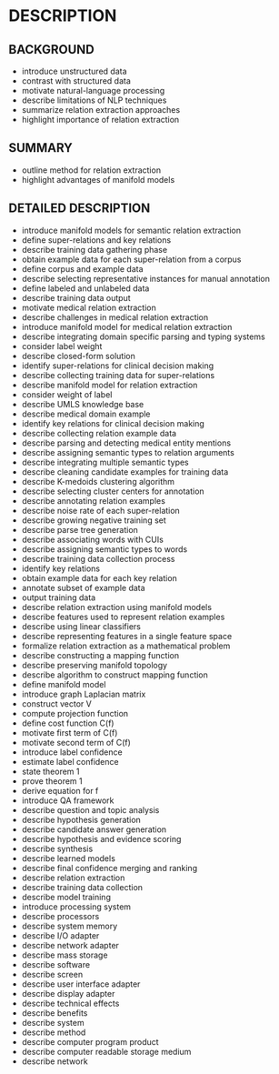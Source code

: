 # DESCRIPTION

## BACKGROUND

- introduce unstructured data
- contrast with structured data
- motivate natural-language processing
- describe limitations of NLP techniques
- summarize relation extraction approaches
- highlight importance of relation extraction

## SUMMARY

- outline method for relation extraction
- highlight advantages of manifold models

## DETAILED DESCRIPTION

- introduce manifold models for semantic relation extraction
- define super-relations and key relations
- describe training data gathering phase
- obtain example data for each super-relation from a corpus
- define corpus and example data
- describe selecting representative instances for manual annotation
- define labeled and unlabeled data
- describe training data output
- motivate medical relation extraction
- describe challenges in medical relation extraction
- introduce manifold model for medical relation extraction
- describe integrating domain specific parsing and typing systems
- consider label weight
- describe closed-form solution
- identify super-relations for clinical decision making
- describe collecting training data for super-relations
- describe manifold model for relation extraction
- consider weight of label
- describe UMLS knowledge base
- describe medical domain example
- identify key relations for clinical decision making
- describe collecting relation example data
- describe parsing and detecting medical entity mentions
- describe assigning semantic types to relation arguments
- describe integrating multiple semantic types
- describe cleaning candidate examples for training data
- describe K-medoids clustering algorithm
- describe selecting cluster centers for annotation
- describe annotating relation examples
- describe noise rate of each super-relation
- describe growing negative training set
- describe parse tree generation
- describe associating words with CUIs
- describe assigning semantic types to words
- describe training data collection process
- identify key relations
- obtain example data for each key relation
- annotate subset of example data
- output training data
- describe relation extraction using manifold models
- describe features used to represent relation examples
- describe using linear classifiers
- describe representing features in a single feature space
- formalize relation extraction as a mathematical problem
- describe constructing a mapping function
- describe preserving manifold topology
- describe algorithm to construct mapping function
- define manifold model
- introduce graph Laplacian matrix
- construct vector V
- compute projection function
- define cost function C(f)
- motivate first term of C(f)
- motivate second term of C(f)
- introduce label confidence
- estimate label confidence
- state theorem 1
- prove theorem 1
- derive equation for f
- introduce QA framework
- describe question and topic analysis
- describe hypothesis generation
- describe candidate answer generation
- describe hypothesis and evidence scoring
- describe synthesis
- describe learned models
- describe final confidence merging and ranking
- describe relation extraction
- describe training data collection
- describe model training
- introduce processing system
- describe processors
- describe system memory
- describe I/O adapter
- describe network adapter
- describe mass storage
- describe software
- describe screen
- describe user interface adapter
- describe display adapter
- describe technical effects
- describe benefits
- describe system
- describe method
- describe computer program product
- describe computer readable storage medium
- describe network

